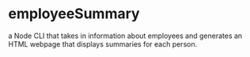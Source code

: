 # employeeSummary
a Node CLI that takes in information about employees and generates an HTML webpage that displays summaries  for each person. 
